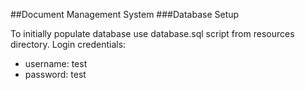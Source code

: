 ##Document Management System 
###Database Setup

To initially populate database use database.sql script from resources directory. 
Login credentials: 
 - username: test
 - password: test